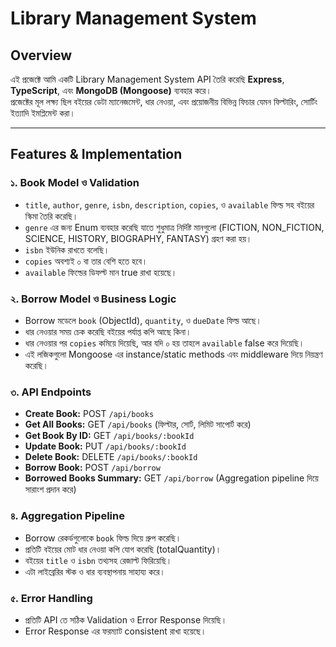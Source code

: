 # Library Management System

## Overview
এই প্রজেক্টে আমি একটি Library Management System API তৈরি করেছি **Express**, **TypeScript**, এবং **MongoDB (Mongoose)** ব্যবহার করে।  
প্রজেক্টের মূল লক্ষ্য ছিল বইয়ের ডেটা ম্যানেজমেন্ট, ধার নেওয়া, এবং প্রয়োজনীয় বিভিন্ন ফিচার যেমন ফিল্টারিং, সোর্টিং ইত্যাদি ইমপ্লিমেন্ট করা।

---

## Features & Implementation

### ১. Book Model ও Validation  
- `title`, `author`, `genre`, `isbn`, `description`, `copies`, ও `available` ফিল্ড সহ বইয়ের স্কিমা তৈরি করেছি।  
- `genre` এর জন্য Enum ব্যবহার করেছি যাতে শুধুমাত্র নির্দিষ্ট মানগুলো (FICTION, NON_FICTION, SCIENCE, HISTORY, BIOGRAPHY, FANTASY) গ্রহণ করা হয়।  
- `isbn` ইউনিক রাখতে বলেছি।  
- `copies` অবশ্যই ০ বা তার বেশি হতে হবে।  
- `available` ফিল্ডের ডিফল্ট মান true রাখা হয়েছে।

### ২. Borrow Model ও Business Logic  
- Borrow মডেলে `book` (ObjectId), `quantity`, ও `dueDate` ফিল্ড আছে।  
- ধার নেওয়ার সময় চেক করেছি বইয়ের পর্যাপ্ত কপি আছে কিনা।  
- ধার নেওয়ার পর `copies` কমিয়ে দিয়েছি, আর যদি ০ হয় তাহলে `available` false করে দিয়েছি।  
- এই লজিকগুলো Mongoose এর instance/static methods এবং middleware দিয়ে নিয়ন্ত্রণ করেছি।

### ৩. API Endpoints  
- **Create Book:** POST `/api/books`  
- **Get All Books:** GET `/api/books` (ফিল্টার, সোর্ট, লিমিট সাপোর্ট করে)  
- **Get Book By ID:** GET `/api/books/:bookId`  
- **Update Book:** PUT `/api/books/:bookId`  
- **Delete Book:** DELETE `/api/books/:bookId`  
- **Borrow Book:** POST `/api/borrow`  
- **Borrowed Books Summary:** GET `/api/borrow` (Aggregation pipeline দিয়ে সারাংশ প্রদান করে)

### ৪. Aggregation Pipeline  
- Borrow রেকর্ডগুলোকে `book` ফিল্ড দিয়ে গ্রুপ করেছি।  
- প্রতিটি বইয়ের মোট ধার নেওয়া কপি যোগ করেছি (totalQuantity)।  
- বইয়ের `title` ও `isbn` তথ্যসহ রেজাল্ট ফিরিয়েছি।  
- এটা লাইব্রেরির স্টক ও ধার ব্যবস্থাপনায় সাহায্য করে।

### ৫. Error Handling  
- প্রতিটি API তে সঠিক Validation ও Error Response দিয়েছি।  
- Error Response এর ফরম্যাট consistent রাখা হয়েছে।



